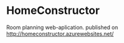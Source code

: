 HomeConstructor
===============

Room planning web-aplication.
published on http://homeconstructor.azurewebsites.net/

